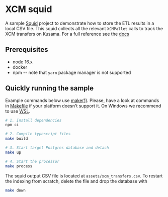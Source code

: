# XCM squid 

A sample [Squid](https://subsquid.io) project to demonstrate how to store the ETL results in a local CSV file. 
This squid collects all the relevant `XCMPallet` calls to track the XCM transfers on Kusama. For a full reference see the [docs](https://docs.subsquid.io)


## Prerequisites

* node 16.x
* docker
* npm -- note that `yarn` package manager is not supported

## Quickly running the sample

Example commands below use [make(1)](https://www.gnu.org/software/make/).
Please, have a look at commands in [Makefile](Makefile) if your platform doesn't support it.
On Windows we recommend to use [WSL](https://docs.microsoft.com/en-us/windows/wsl/).

```bash
# 1. Install dependencies
npm ci

# 2. Compile typescript files
make build

# 3. Start target Postgres database and detach
make up

# 4. Start the processor
make process
```

The squid output CSV file is located at `assets/xcm_transfers.csv`. To restart the indexing from scratch, delete the file and drop the database with

```sh
make down
```
